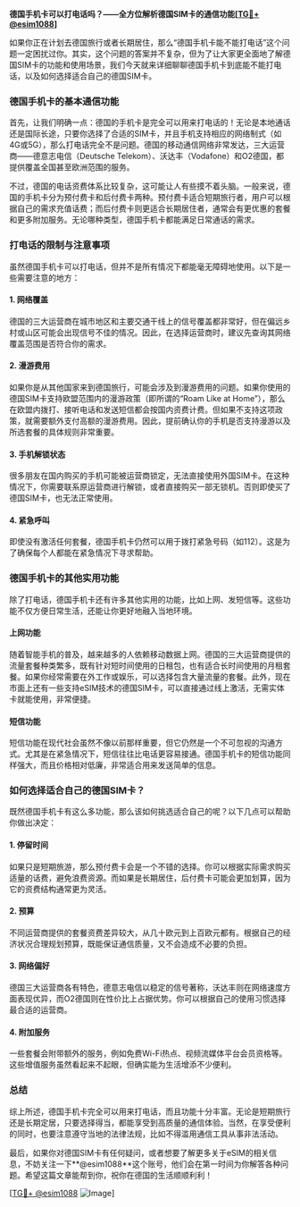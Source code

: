 **德国手机卡可以打电话吗？——全方位解析德国SIM卡的通信功能[[TG💪+ @esim1088](https://t.me/s/esim1088)]**

如果你正在计划去德国旅行或者长期居住，那么“德国手机卡能不能打电话”这个问题一定困扰过你。其实，这个问题的答案并不复杂，但为了让大家更全面地了解德国SIM卡的功能和使用场景，我们今天就来详细聊聊德国手机卡到底能不能打电话，以及如何选择适合自己的德国SIM卡。

### 德国手机卡的基本通信功能

首先，让我们明确一点：德国的手机卡是完全可以用来打电话的！无论是本地通话还是国际长途，只要你选择了合适的SIM卡，并且手机支持相应的网络制式（如4G或5G），那么打电话完全不是问题。德国的移动通信网络非常发达，三大运营商——德意志电信（Deutsche Telekom）、沃达丰（Vodafone）和O2德国，都提供覆盖全国甚至欧洲范围的服务。

不过，德国的电话资费体系比较复杂，这可能让人有些摸不着头脑。一般来说，德国的手机卡分为预付费卡和后付费卡两种。预付费卡适合短期旅行者，用户可以根据自己的需求充值话费；而后付费卡则更适合长期居住者，通常会有更优惠的套餐和更多附加服务。无论哪种类型，德国手机卡都能满足日常通话的需求。

### 打电话的限制与注意事项

虽然德国手机卡可以打电话，但并不是所有情况下都能毫无障碍地使用。以下是一些需要注意的地方：

#### 1. **网络覆盖**
   德国的三大运营商在城市地区和主要交通干线上的信号覆盖都非常好，但在偏远乡村或山区可能会出现信号不佳的情况。因此，在选择运营商时，建议先查询其网络覆盖范围是否符合你的需求。

#### 2. **漫游费用**
   如果你是从其他国家来到德国旅行，可能会涉及到漫游费用的问题。如果你使用的德国SIM卡支持欧盟范围内的漫游政策（即所谓的“Roam Like at Home”），那么在欧盟内拨打、接听电话和发送短信都会按国内资费计费。但如果不支持这项政策，就需要额外支付高额的漫游费用。因此，提前确认你的手机是否支持漫游以及所选套餐的具体规则非常重要。

#### 3. **手机解锁状态**
   很多朋友在国内购买的手机可能被运营商锁定，无法直接使用外国SIM卡。在这种情况下，你需要联系原运营商进行解锁，或者直接购买一部无锁机。否则即使买了德国SIM卡，也无法正常使用。

#### 4. **紧急呼叫**
   即使没有激活任何套餐，德国手机卡仍然可以用于拨打紧急号码（如112）。这是为了确保每个人都能在紧急情况下寻求帮助。

### 德国手机卡的其他实用功能

除了打电话，德国手机卡还有许多其他实用的功能，比如上网、发短信等。这些功能不仅方便日常生活，还能让你更好地融入当地环境。

#### 上网功能
随着智能手机的普及，越来越多的人依赖移动数据上网。德国的三大运营商提供的流量套餐种类繁多，既有针对短时间使用的日租包，也有适合长时间使用的月租套餐。如果你经常需要在外工作或娱乐，可以选择包含大量流量的套餐。此外，现在市面上还有一些支持eSIM技术的德国SIM卡，可以直接通过线上激活，无需实体卡就能使用，非常便捷。

#### 短信功能
短信功能在现代社会虽然不像以前那样重要，但它仍然是一个不可忽视的沟通方式。尤其是在紧急情况下，短信往往比电话更容易接通。德国手机卡的短信功能同样强大，而且价格相对低廉，非常适合用来发送简单的信息。

### 如何选择适合自己的德国SIM卡？

既然德国手机卡有这么多功能，那么该如何挑选适合自己的呢？以下几点可以帮助你做出决定：

#### 1. **停留时间**
   如果只是短期旅游，那么预付费卡会是一个不错的选择。你可以根据实际需求购买适量的话费，避免浪费资源。而如果是长期居住，后付费卡可能会更加划算，因为它的资费结构通常更为灵活。

#### 2. **预算**
   不同运营商提供的套餐资费差异较大，从几十欧元到上百欧元都有。根据自己的经济状况合理规划预算，既能保证通信质量，又不会造成不必要的负担。

#### 3. **网络偏好**
   德国三大运营商各有特色，德意志电信以稳定的信号著称，沃达丰则在网络速度方面表现优异，而O2德国则在性价比上占据优势。你可以根据自己的使用习惯选择最合适的运营商。

#### 4. **附加服务**
   一些套餐会附带额外的服务，例如免费Wi-Fi热点、视频流媒体平台会员资格等。这些增值服务虽然看起来不起眼，但确实能为生活增添不少便利。

### 总结

综上所述，德国手机卡完全可以用来打电话，而且功能十分丰富。无论是短期旅行还是长期定居，只要选择得当，都能享受到高质量的通信体验。当然，在享受便利的同时，也要注意遵守当地的法律法规，比如不得滥用通信工具从事非法活动。

最后，如果你对德国SIM卡有任何疑问，或者想要了解更多关于eSIM的相关信息，不妨关注一下**@esim1088**这个账号，他们会在第一时间为你解答各种问题。希望这篇文章能帮到你，祝你在德国的生活顺顺利利！

[[TG💪+ @esim1088](https://t.me/s/esim1088) ![Image](https://i.postimg.cc/4NQfJmqS/Snipaste-2025-05-13-00-14-12.png)]